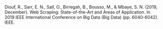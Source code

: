 Diouf, R., Sarr, E. N., Sall, O., Birregah, B., Bousso, M., & Mbaye, S. N. (2019, December). Web Scraping: State-of-the-Art and Areas of Application. In 2019 IEEE International Conference on Big Data (Big Data) (pp. 6040-6042). IEEE.
